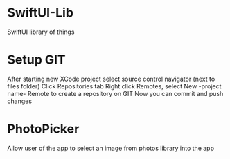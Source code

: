 # SwiftUI-Lib
SwiftUI library of things

# Setup GIT
After starting new XCode project select source control navigator (next to files folder)
Click Repositories tab
Right click Remotes, select New -project name- Remote to create a repository on GIT
Now you can commit and push changes

# PhotoPicker
Allow user of the app to select an image from photos library into the app
